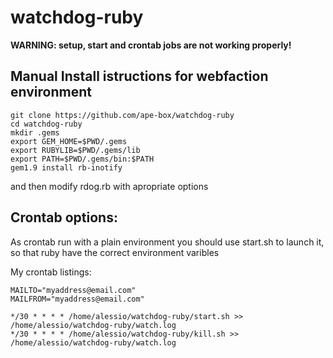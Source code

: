 watchdog-ruby
=============

**WARNING: setup, start and crontab jobs are not working properly!**

## Manual Install istructions for webfaction environment

    git clone https://github.com/ape-box/watchdog-ruby
    cd watchdog-ruby
    mkdir .gems
    export GEM_HOME=$PWD/.gems
    export RUBYLIB=$PWD/.gems/lib
    export PATH=$PWD/.gems/bin:$PATH
    gem1.9 install rb-inotify

and then modify rdog.rb with apropriate options

## Crontab options:

As crontab run with a plain environment you should use start.sh to launch it, so that ruby have the correct environment varibles

My crontab listings:

    MAILTO="myaddress@email.com"
    MAILFROM="myaddress@email.com"

    */30 * * * * /home/alessio/watchdog-ruby/start.sh >> /home/alessio/watchdog-ruby/watch.log
    */30 * * * * /home/alessio/watchdog-ruby/kill.sh >> /home/alessio/watchdog-ruby/watch.log


